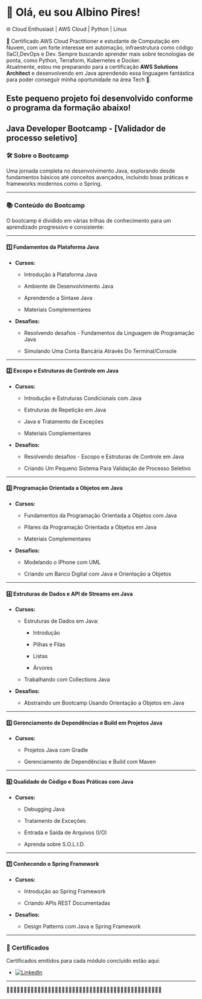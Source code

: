# 👋 Olá, eu sou Albino Pires!  

🌐 Cloud Enthusiast | AWS Cloud | Python | Linux  

🚀 Certificado AWS Cloud Practitioner e estudante de Computação em Nuvem, com um forte interesse em automação, infraestrutura como código (IaC),DevOps e Dev. Sempre buscando aprender mais sobre tecnologias de ponta, como Python, Terraform, Kubernetes e Docker.  
Atualmente, estou me preparando para a certificação **AWS Solutions Architect** e desenvolvendo em Java aprendendo essa linguagem fantástica para poder conseguir minha oportunidade na área Tech 🚀.  

## Este pequeno projeto foi desenvolvido conforme o programa da formação abaixo!  

## Java Developer Bootcamp - **[Validador de processo seletivo]**  

### 🛠️ **Sobre o Bootcamp**  

Uma jornada completa no desenvolvimento Java, explorando desde fundamentos básicos até conceitos avançados, incluindo boas práticas e frameworks modernos como o Spring.  

---

### 📚 **Conteúdo do Bootcamp**  

O bootcamp é dividido em várias trilhas de conhecimento para um aprendizado progressivo e consistente:

---

#### **1️⃣ Fundamentos da Plataforma Java**  

- **Cursos:**  

  - Introdução à Plataforma Java  

  - Ambiente de Desenvolvimento Java  

  - Aprendendo a Sintaxe Java  

  - Materiais Complementares  

- **Desafios:**  

  - Resolvendo desafios - Fundamentos da Linguagem de Programação Java  

  - Simulando Uma Conta Bancária Através Do Terminal/Console  

---

#### **2️⃣ Escopo e Estruturas de Controle em Java**  

- **Cursos:**  

  - Introdução e Estruturas Condicionais com Java  

  - Estruturas de Repetição em Java  

  - Java e Tratamento de Exceções  

  - Materiais Complementares  

- **Desafios:**  

  - Resolvendo desafios - Escopo e Estruturas de Controle em Java  

  - Criando Um Pequeno Sistema Para Validação de Processo Seletivo  

---

#### **3️⃣ Programação Orientada a Objetos em Java**  

- **Cursos:**  

  - Fundamentos da Programação Orientada a Objetos com Java  

  - Pilares da Programação Orientada a Objetos em Java  

  - Materiais Complementares  

- **Desafios:**  

  - Modelando o iPhone com UML  

  - Criando um Banco Digital com Java e Orientação a Objetos  

---

#### **4️⃣ Estruturas de Dados e API de Streams em Java**  

- **Cursos:**  

  - Estruturas de Dados em Java:  

    - Introdução  

    - Pilhas e Filas  

    - Listas  

    - Árvores  

  - Trabalhando com Collections Java  

- **Desafios:**  

  - Abstraindo um Bootcamp Usando Orientação a Objetos em Java  

---

#### **5️⃣ Gerenciamento de Dependências e Build em Projetos Java**  

- **Cursos:**  

  - Projetos Java com Gradle  

  - Gerenciamento de Dependências e Build com Maven  

---

#### **6️⃣ Qualidade de Código e Boas Práticas com Java**  

- **Cursos:**  

  - Debugging Java  

  - Tratamento de Exceções  

  - Entrada e Saída de Arquivos (I/O)  

  - Aprenda sobre S.O.L.I.D.  

---

#### **7️⃣ Conhecendo o Spring Framework**  

- **Cursos:**  

  - Introdução ao Spring Framework  

  - Criando APIs REST Documentadas  

- **Desafios:**  

  - Design Patterns com Java e Spring Framework  

---

### 🚀 **Certificados**  

Certificados emitidos para cada módulo concluído estão aqui:

- [![LinkedIn](https://img.shields.io/badge/LinkedIn-0077B5?style=for-the-badge&logo=linkedin&logoColor=white)](https://www.linkedin.com/in/albino-pires-b188391b3/)

---

🚀🚀🚀🚀🚀🚀🚀🚀🚀🚀🚀🚀🚀🚀🚀🚀🚀🚀🚀🚀🚀🚀🚀🚀🚀🚀🚀🚀🚀🚀🚀🚀🚀🚀🚀🚀🚀🚀🚀🚀🚀🚀🚀🚀🚀
